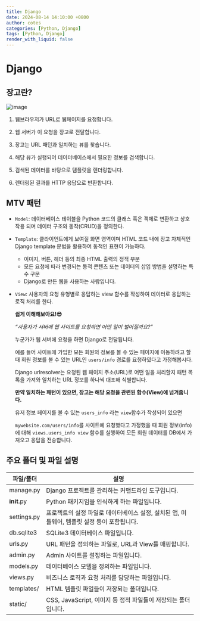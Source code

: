 ```yaml
---
title: Django
date: 2024-08-14 14:10:00 +0800
author: cotes
categories: [Python, Django]
tags: [Python, Django]
render_with_liquid: false
---
```


# Django

## 장고란?
![image](https://github.com/user-attachments/assets/58d69886-dfee-4a86-a8b9-991c985a953b)

1. 웹브라우저가 URL로 웹페이지를 요청합니다.

2. 웹 서버가 이 요청을 장고로 전달합니다.

3. 장고는 URL 패턴과 일치하는 뷰를 찾습니다.

4. 해당 뷰가 실행되어 데이터베이스에서 필요한 정보를 검색합니다.

5. 검색된 데이터를 바탕으로 템플릿을 렌더링합니다.

6. 렌더링된 결과를 HTTP 응답으로 반환합니다.

## MTV 패턴
- `Model`: 데이터베이스 테이블을 Python 코드의 클래스 혹은 객체로 변환하고 상호작용 되며 데이터 구조와 동작(CRUD)을 정의한다.
- `Template`: 클라이언트에게 보여질 화면 영역이며 HTML 코드 내에 장고 자체적인 Django template 문법을 활용하여 동적인 표현이 가능하다.
    - 이미지, 버튼, 헤더 등의 최종 HTML 출력의 정적 부분
    - 모든 요청에 따라 변경되는 동적 콘텐츠 또는 데이터의 삽입 방법을 설명하는 특수 구문
    - Django로 만든 웹을 사용하는 사람입니다.
- `View`: 사용자의 요청 유형별로 응답하는 view 함수를 작성하여  데이터로 응답하는 로직 처리를 한다.
    
    **쉽게 이해해보아요!😎**
    
    *“사용자가 서버에 웹 사이트를 요청하면 어떤 일이 벌어질까요?”*
    
    누군가가 웹 서버에 요청을 하면 Django로 전달됩니다. 
    
    예를 들어 사이트에 가입한 모든 회원의 정보를 볼 수 있는 페이지에 이동하려고 할 때 
    회원 정보를 볼 수 있는 URL인 `users/info` 경로를 요청하였다고 가정해봅시다.
    
    Django urlresolver는 요청된 웹 페이지 주소(URL)로 어떤 일을 처리할지 패턴 목록을 가져와 일치하는 URL 정보를 하나씩 대조해 식별합니다.
    
    **만약 일치하는 패턴이 있으면, 장고는 해당 요청을 관련된 함수(View)에 넘겨줍니다.**
    
    유저 정보 페이지를 볼 수 있는 `users_info` 라는 `view`함수가 작성되어 있으면
    
    `mywebsite.com/users/info`를 사이트에 요청했다고 가정했을 때 회원 정보(info)에 대해 `views.users_info view` 함수를 실행하여 모든 회원 데이터를 DB에서 가져오고 응답을 전송합니다.


## 주요 폴더 및 파일 설명

| 파일/폴더 | 설명 |
| --- | --- |
| manage.py | Django 프로젝트를 관리하는 커맨드라인 도구입니다. |
| __init__.py | Python 패키지임을 인식하게 하는 파일입니다. |
| settings.py | 프로젝트의 설정 파일로 데이터베이스 설정, 설치된 앱, 미들웨어, 템플릿 설정 등이 포함됩니다. |
| db.sqlite3 | SQLite3 데이터베이스 파일입니다. |
| urls.py | URL 패턴을 정의하는 파일로, URL과 View를 매핑합니다. |
| admin.py | Admin 사이트를 설정하는 파일입니다. |
| models.py | 데이터베이스 모델을 정의하는 파일입니다. |
| views.py | 비즈니스 로직과 요청 처리를 담당하는 파일입니다. |
| templates/ | HTML 템플릿 파일들이 저장되는 폴더입니다. |
| static/ | CSS, JavaScript, 이미지 등 정적 파일들이 저장되는 폴더입니다. |